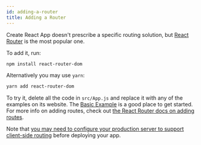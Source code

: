 ```yaml
---
id: adding-a-router
title: Adding a Router
---
```


Create React App doesn't prescribe a specific routing solution, but [React Router](https://reactrouter.com/) is the most popular one.

To add it, run:

```sh
npm install react-router-dom
```

Alternatively you may use `yarn`:

```sh
yarn add react-router-dom
```

To try it, delete all the code in `src/App.js` and replace it with any of the examples on its website. The [Basic Example](https://github.com/remix-run/react-router/blob/dev/examples/basic/README.md) is a good place to get started. For more info on adding routes, check out [the React Router docs on adding routes](https://reactrouter.com/en/start/tutorial).

Note that [you may need to configure your production server to support client-side routing](deployment.md#serving-apps-with-client-side-routing) before deploying your app.
